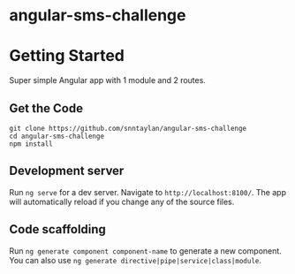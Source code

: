 # angular-sms-challenge

# Getting Started

Super simple Angular app with 1 module and 2 routes. 

## Get the Code
```
git clone https://github.com/snntaylan/angular-sms-challenge 
cd angular-sms-challenge 
npm install
```

## Development server

Run `ng serve` for a dev server. Navigate to `http://localhost:8100/`. The app will automatically reload if you change any of the source files.

## Code scaffolding

Run `ng generate component component-name` to generate a new component. You can also use `ng generate directive|pipe|service|class|module`.

